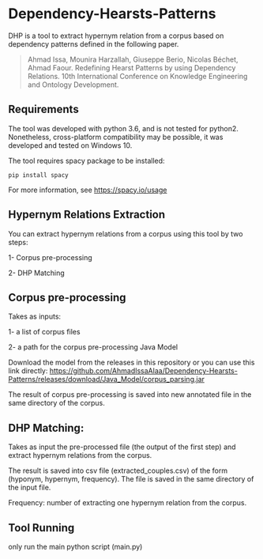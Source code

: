 # Dependency-Hearsts-Patterns

DHP is a tool to extract hypernym relation from a corpus based on dependency patterns defined in the following paper.

> Ahmad Issa, Mounira Harzallah, Giuseppe Berio, Nicolas Béchet, Ahmad Faour. 
> Redefining Hearst Patterns by using Dependency Relations. 10th International Conference on Knowledge Engineering and Ontology Development.

## Requirements

The tool was developed with python 3.6, and is not tested for python2.
Nonetheless, cross-platform compatibility may be possible, it was developed and tested on Windows 10.

The tool requires spacy package to be installed: 

    pip install spacy
    
For more information, see https://spacy.io/usage

## Hypernym Relations Extraction

You can extract hypernym relations from a corpus using this tool by two steps:

1- Corpus pre-processing

2- DHP Matching

## Corpus pre-processing
Takes as inputs:

1- a list of corpus files

2- a path for the corpus pre-processing Java Model 

Download the model from the releases in this repository or you can use this link directly: https://github.com/AhmadIssaAlaa/Dependency-Hearsts-Patterns/releases/download/Java_Model/corpus_parsing.jar

The result of corpus pre-processing is saved into new annotated file in the same directory of the corpus.

## DHP Matching:
Takes as input the pre-processed file (the output of the first step) and extract hypernym relations from the corpus.

The result is saved into csv file (extracted_couples.csv) of the form (hyponym, hypernym, frequency). The file is saved in the same directory of the input file.

Frequency: number of extracting one hypernym relation from the corpus.

## Tool Running

only run the main python script (main.py)
